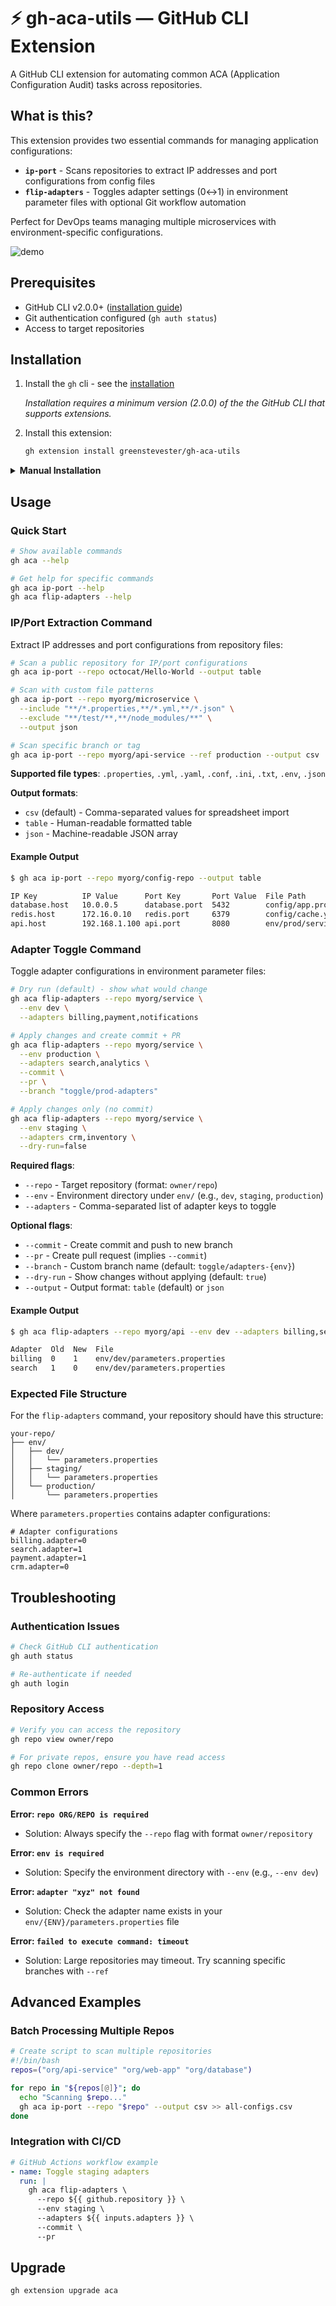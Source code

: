 # ⚡ gh-aca-utils — GitHub CLI Extension

A GitHub CLI extension for automating common ACA (Application Configuration Audit) tasks across repositories.

## What is this?

This extension provides two essential commands for managing application configurations:

- **`ip-port`** - Scans repositories to extract IP addresses and port configurations from config files
- **`flip-adapters`** - Toggles adapter settings (0↔1) in environment parameter files with optional Git workflow automation

Perfect for DevOps teams managing multiple microservices with environment-specific configurations.

![demo](docs/demo.gif)

## Prerequisites

- GitHub CLI v2.0.0+ ([installation guide](https://github.com/cli/cli#installation))
- Git authentication configured (`gh auth status`)
- Access to target repositories

## Installation

1. Install the `gh` cli - see the [installation](https://github.com/cli/cli#installation)

   _Installation requires a minimum version (2.0.0) of the the GitHub CLI that supports extensions._

2. Install this extension:

   ```sh
   gh extension install greenstevester/gh-aca-utils
   ```

<details>
   <summary><strong>Manual Installation</strong></summary>

> If you want to install this extension manually, follow these steps:

1. clone the repo

   ```sh
   # git
   git clone https://github.com/greenstevester/gh-aca-utils

   # GitHub CLI
   gh repo clone greenstevester/gh-aca-utils
   ```

2. `cd` into it

   ```sh
   cd gh-aca-utils
   ```

3. add dependencies and build it

   ```sh
   go get && go build
   ```

4. install it locally
   ```sh
   gh extension install .
   ```
   </details>

## Usage

### Quick Start

```bash
# Show available commands
gh aca --help

# Get help for specific commands
gh aca ip-port --help
gh aca flip-adapters --help
```

### IP/Port Extraction Command

Extract IP addresses and port configurations from repository files:

```bash
# Scan a public repository for IP/port configurations
gh aca ip-port --repo octocat/Hello-World --output table

# Scan with custom file patterns
gh aca ip-port --repo myorg/microservice \
  --include "**/*.properties,**/*.yml,**/*.json" \
  --exclude "**/test/**,**/node_modules/**" \
  --output json

# Scan specific branch or tag
gh aca ip-port --repo myorg/api-service --ref production --output csv
```

**Supported file types**: `.properties`, `.yml`, `.yaml`, `.conf`, `.ini`, `.txt`, `.env`, `.json`

**Output formats**:
- `csv` (default) - Comma-separated values for spreadsheet import
- `table` - Human-readable formatted table
- `json` - Machine-readable JSON array

#### Example Output

```bash
$ gh aca ip-port --repo myorg/config-repo --output table

IP Key          IP Value      Port Key       Port Value  File Path                    Line
database.host   10.0.0.5      database.port  5432        config/app.properties        12
redis.host      172.16.0.10   redis.port     6379        config/cache.yml            8
api.host        192.168.1.100 api.port       8080        env/prod/service.properties  15
```

### Adapter Toggle Command

Toggle adapter configurations in environment parameter files:

```bash
# Dry run (default) - show what would change
gh aca flip-adapters --repo myorg/service \
  --env dev \
  --adapters billing,payment,notifications

# Apply changes and create commit + PR
gh aca flip-adapters --repo myorg/service \
  --env production \
  --adapters search,analytics \
  --commit \
  --pr \
  --branch "toggle/prod-adapters"

# Apply changes only (no commit)
gh aca flip-adapters --repo myorg/service \
  --env staging \
  --adapters crm,inventory \
  --dry-run=false
```

**Required flags**:
- `--repo` - Target repository (format: `owner/repo`)  
- `--env` - Environment directory under `env/` (e.g., `dev`, `staging`, `production`)
- `--adapters` - Comma-separated list of adapter keys to toggle

**Optional flags**:
- `--commit` - Create commit and push to new branch
- `--pr` - Create pull request (implies `--commit`)  
- `--branch` - Custom branch name (default: `toggle/adapters-{env}`)
- `--dry-run` - Show changes without applying (default: `true`)
- `--output` - Output format: `table` (default) or `json`

#### Example Output

```bash
$ gh aca flip-adapters --repo myorg/api --env dev --adapters billing,search --output table

Adapter  Old  New  File
billing  0    1    env/dev/parameters.properties
search   1    0    env/dev/parameters.properties
```

### Expected File Structure

For the `flip-adapters` command, your repository should have this structure:

```
your-repo/
├── env/
│   ├── dev/
│   │   └── parameters.properties
│   ├── staging/
│   │   └── parameters.properties
│   └── production/
│       └── parameters.properties
```

Where `parameters.properties` contains adapter configurations:
```properties
# Adapter configurations
billing.adapter=0
search.adapter=1  
payment.adapter=1
crm.adapter=0
```

## Troubleshooting

### Authentication Issues
```bash
# Check GitHub CLI authentication
gh auth status

# Re-authenticate if needed
gh auth login
```

### Repository Access
```bash
# Verify you can access the repository
gh repo view owner/repo

# For private repos, ensure you have read access
gh repo clone owner/repo --depth=1
```

### Common Errors

**Error: `repo ORG/REPO is required`**
- Solution: Always specify the `--repo` flag with format `owner/repository`

**Error: `env is required`**  
- Solution: Specify the environment directory with `--env` (e.g., `--env dev`)

**Error: `adapter "xyz" not found`**
- Solution: Check the adapter name exists in your `env/{ENV}/parameters.properties` file

**Error: `failed to execute command: timeout`**
- Solution: Large repositories may timeout. Try scanning specific branches with `--ref`

## Advanced Examples

### Batch Processing Multiple Repos

```bash
# Create script to scan multiple repositories
#!/bin/bash
repos=("org/api-service" "org/web-app" "org/database")

for repo in "${repos[@]}"; do
  echo "Scanning $repo..."
  gh aca ip-port --repo "$repo" --output csv >> all-configs.csv
done
```

### Integration with CI/CD

```yaml
# GitHub Actions workflow example
- name: Toggle staging adapters
  run: |
    gh aca flip-adapters \
      --repo ${{ github.repository }} \
      --env staging \
      --adapters ${{ inputs.adapters }} \
      --commit \
      --pr
```

## Upgrade

```bash
gh extension upgrade aca
```
